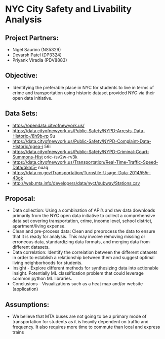 # NYC City Safety and Livability Analysis
## Project Partners:
- Nigel Saurino (NS5329)
- Devarsh Patel (DP3324)
- Priyank Viradia (PDV8883)

## Objective:
- Identifying the preferable place in NYC for students to live in terms of crime and
transportation using historic dataset provided NYC via their open data initiative.  

## Data Sets:
- https://opendata.cityofnewyork.us/
- https://data.cityofnewyork.us/Public-Safety/NYPD-Arrests-Data-Historic-/8h9b-rp
9u
- https://data.cityofnewyork.us/Public-Safety/NYPD-Complaint-Data-Historic/qgea-i
56i
- https://data.cityofnewyork.us/Public-Safety/NYPD-Criminal-Court-Summons-Hist
oric-/sv2w-rv3k
- https://data.cityofnewyork.us/Transportation/Real-Time-Traffic-Speed-Data/qkm5-
nuaq
- https://data.ny.gov/Transportation/Turnstile-Usage-Data-2014/i55r-43gk
- http://web.mta.info/developers/data/nyct/subway/Stations.csv

## Proposal:
- Data collection: Using a combination of API’s and raw data downloads primarily from the
NYC open data initiative to collect a comprehensive data set covering transportation,
crime, income level, school district, apartment/living expense.
- Clean and pre-process data: Clean and preprocess the data to ensure that it is ready for
analysis. This may involve removing missing or erroneous data, standardizing data
formats, and merging data from different datasets.
- Data correlation: Identify the correlation between the different datasets in order to
establish a relationship between them and suggest optimal living neighborhoods for
students.
- Insight - Explore different methods for synthesizing data into actionable insight.
Potentially ML classification problem that could leverage common python ML libraries.
- Conclusions - Visualizations such as a heat map and/or website (application)

## Assumptions:
- We believe that MTA buses are not going to be a primary mode of transportation for
students as it is heavily dependent on traffic and frequency. It also requires more time to
commute than local and express trains
